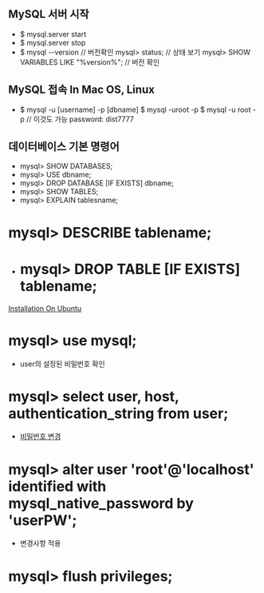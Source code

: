 ## MySQL 서버 시작

- $ mysql.server start
- $ mysql.server stop
- $ mysql --version // 버전확인
  mysql> status; // 상태 보기
  mysql> SHOW VARIABLES LIKE "%version%"; // 버전 확인

## MySQL 접속 In Mac OS, Linux

- $ mysql -u [username] -p [dbname]
  $ mysql -uroot -p
  $ mysql -u root -p // 이것도 가능
  password: dist7777

## 데이터베이스 기본 명령어

- mysql> SHOW DATABASES;
- mysql> USE dbname;
- mysql> DROP DATABASE [IF EXISTS] dbname;
- mysql> SHOW TABLES;
- mysql> EXPLAIN tablesname;

# mysql> DESCRIBE tablename;

- # mysql> DROP TABLE [IF EXISTS] tablename;

[Installation On Ubuntu](https://www.digitalocean.com/community/tutorials/how-to-install-mysql-on-ubuntu-20-04)

# mysql> use mysql;

- user의 설정된 비밀번호 확인

# mysql> select user, host, authentication_string from user;

- [비밀번호 변경](https://inma.tistory.com/98)

# mysql> alter user 'root'@'localhost' identified with mysql_native_password by 'userPW';

- 변경사항 적용

# mysql> flush privileges;
